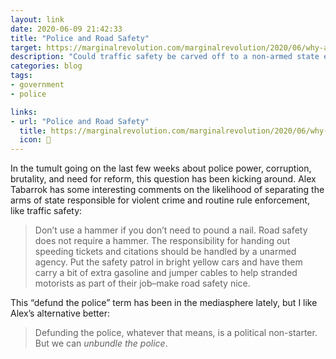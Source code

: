 ```yaml
---
layout: link
date: 2020-06-09 21:42:33
title: "Police and Road Safety"
target: https://marginalrevolution.com/marginalrevolution/2020/06/why-are-the-police-in-charge-of-road-safety.html
description: "Could traffic safety be carved off to a non-armed state entity other than traditional police?"
categories: blog
tags:
- government
- police

links:
- url: "Police and Road Safety"
  title: https://marginalrevolution.com/marginalrevolution/2020/06/why-are-the-police-in-charge-of-road-safety.html
  icon: 🚓
---
```


In the tumult going on the last few weeks about police power, corruption, brutality, and need for reform, this question has been kicking around. Alex Tabarrok has some interesting comments on the likelihood of separating the arms of state responsible for violent crime and routine rule enforcement, like traffic safety:

> Don’t use a hammer if you don’t need to pound a nail. Road safety does not require a hammer. The responsibility for handing out speeding tickets and citations should be handled by a unarmed agency. Put the safety patrol in bright yellow cars and have them carry a bit of extra gasoline and jumper cables to help stranded motorists as part of their job–make road safety nice.

This “defund the police” term has been in the mediasphere lately, but I like Alex’s alternative better:

> Defunding the police, whatever that means, is a political non-starter. But we can _unbundle the police_.
